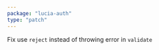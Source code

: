 ```yaml
---
package: "lucia-auth"
type: "patch"
---
```


Fix use `reject` instead of throwing error in `validate`